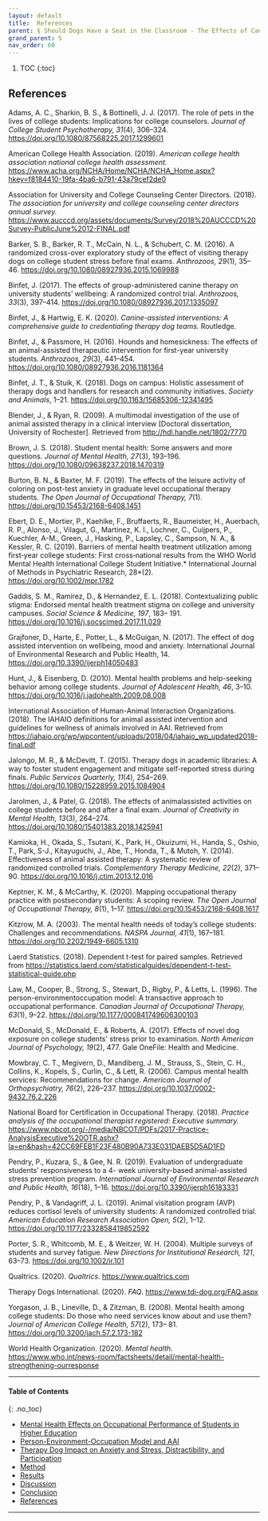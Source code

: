 ```yaml
---
layout: default
title:  References  
parent: § Should Dogs Have a Seat in the Classroom - The Effects of Canine Assisted Education on College Student Mental Health
grand_parent: S
nav_order: 60 
---
```

<style>
.dont-break-out {
  /* These are technically the same, but use both */
  overflow-wrap: break-word;
  word-wrap: break-word;

     -ms-word-break: break-all;
  /* This is the dangerous one in WebKit, as it breaks things wherever */
  word-break: break-all;
  /* Instead use this non-standard one: */
  word-break: break-word;
}

.youtube-container {
    position: relative;
    width: 100%;
    height: 0;
    padding-bottom: 56.25%;
}
.youtube-video {
    position: absolute;
    top: 0;
    left: 0;
    width: 100%;
    height: 100%;
}

</style>

<div class="dont-break-out" markdown="1">

1. TOC
{:toc}

## References
Adams, A. C., Sharkin, B. S., & Bottinelli, J. J. (2017). The role of pets in the lives of college students: Implications for college counselors. *Journal of College Student Psychotherapy, 31*(4), 306–324. https://doi.org/10.1080/87568225.2017.1299601 

American College Health Association. (2019). *American college health association national college health assessment.* https://www.acha.org/NCHA/Home/NCHA/NCHA_Home.aspx?hkey=f8184410-19fa-4ba6-b791-43a79cef2de0 

Association for University and College Counseling Center Directors. (2018). *The association for university and college counseling center directors annual survey.* https://www.aucccd.org/assets/documents/Survey/2018%20AUCCCD%20Survey-PublicJune%2012-FINAL.pdf

Barker, S. B., Barker, R. T., McCain, N. L., & Schubert, C. M. (2016). A randomized cross-over exploratory study of the effect of visiting therapy dogs on college student stress before final exams. *Anthrozoos, 29*(1), 35–46. https://doi.org/10.1080/08927936.2015.1069988 

Binfet, J. (2017). The effects of group-administered canine therapy on university students’ wellbeing: A randomized control trial. *Anthrozoos, 33*(3), 397–414. https://doi.org/10.1080/08927936.2017.1335097 

Binfet, J., & Hartwig, E. K. (2020). *Canine-assisted interventions: A comprehensive guide to credentialing therapy dog teams.* Routledge.

Binfet, J., & Passmore, H. (2016). Hounds and homesickness: The effects of an animal-assisted therapeutic intervention for first-year university students. *Anthrozoos, 29*(3), 441–454. https://doi.org/10.1080/08927936.2016.1181364 

Binfet, J. T., & Stuik, K. (2018). Dogs on campus: Holistic assessment of therapy dogs and handlers for research and community initiatives. *Society and Animals*, 1–21. https://doi.org/10.1163/15685306-12341495 

Blender, J., & Ryan, R. (2009). A multimodal investigation of the use of animal assisted therapy in a clinical interview [Doctoral dissertation, University of Rochester]. Retrieved from http://hdl.handle.net/1802/7770 

Brown, J. S. (2018). Student mental health: Some answers and more questions. *Journal of Mental Health, 27*(3), 193–196. https://doi.org/10.1080/09638237.2018.1470319 

Burton, B. N., & Baxter, M. F. (2019). The effects of the leisure activity of coloring on post-test anxiety in graduate level occupational therapy students. *The Open Journal of Occupational Therapy, 7*(1). https://doi.org/10.15453/2168-6408.1451 

Ebert, D. E., Mortier, P., Kaehlke, F., Bruffaerts, R., Baumeister, H., Auerbach, R. P., Alonso, J., Vilagut, G., Martinez, K. I., Lochner, C., Cuijpers, P., Kuechler, A-M., Green, J., Hasking, P., Lapsley, C., Sampson, N. A., & Kessler, R. C. (2019). Barriers of mental health treatment utilization among first‐year college students: First cross‐national results from the WHO World Mental Health International College Student Initiative.* International Journal of Methods in Psychiatric Research, 28*(2). https://doi.org/10.1002/mpr.1782 

Gaddis, S. M., Ramirez, D., & Hernandez, E. L. (2018). Contextualizing public stigma: Endorsed mental health treatment stigma on college and university campuses. *Social Science & Medicine, 197*, 183– 191. https://doi.org/10.1016/j.socscimed.2017.11.029 

Grajfoner, D., Harte, E., Potter, L., & McGuigan, N. (2017). The effect of dog assisted intervention on wellbeing, mood and anxiety. International Journal of Environmental Research and Public Health, 14. https://doi.org/10.3390/ijerph14050483 

Hunt, J., & Eisenberg, D. (2010). Mental health problems and help-seeking behavior among college students. *Journal of Adolescent Health, 46*, 3–10. https://doi.org/10.1016/j.jadohealth.2009.08.008 

International Association of Human-Animal Interaction Organizations. (2018). The IAHAIO definitions for animal assisted intervention and guidelines for wellness of animals involved in AAI. Retrieved from https://iahaio.org/wp/wpcontent/uploads/2018/04/iahaio_wp_updated2018-final.pdf 

Jalongo, M. R., & McDevitt, T. (2015). Therapy dogs in academic libraries: A way to foster student engagement and mitigate self-reported stress during finals. *Public Services Quarterly, 11*(4), 254–269. https://doi.org/10.1080/15228959.2015.1084904 

Jarolmen, J., & Patel, G. (2018). The effects of animalassisted activities on college students before and after a final exam. *Journal of Creativity in Mental Health, 13*(3), 264–274. https://doi.org/10.1080/15401383.2018.1425941 

Kamioka, H., Okada, S., Tsutani, K., Park, H., Okuizumi, H., Handa, S., Oshio, T., Park, S-J., Kitayuguchi, J., Abe, T., Honda, T., & Mutoh, Y. (2014). Effectiveness of animal assisted therapy: A systematic review of randomized controlled trials. *Complementary Therapy Medicine, 22*(2), 371–90. https://doi.org/10.1016/j.ctim.2013.12.016

Keptner, K. M., & McCarthy, K. (2020). Mapping occupational therapy practice with postsecondary students: A scoping review. *The Open Journal of Occupational Therapy, 8*(1), 1–17. https://doi.org/10.15453/2168-6408.1617 

Kitzrow, M. A. (2003). The mental health needs of today’s college students: Challenges and recommendations. *NASPA Journal, 41*(1), 167–181. https://doi.org/10.2202/1949-6605.1310 

Laerd Statistics. (2018). Dependent t-test for paired samples. Retrieved from https://statistics.laerd.com/statisticalguides/dependent-t-test-statistical-guide.php 

Law, M., Cooper, B., Strong, S., Stewart, D., Rigby, P., & Letts, L. (1996). The person-environmentoccupation model: A transactive approach to occupational performance. *Canadian Journal of Occupational Therapy, 63*(1), 9–22. https://doi.org/10.1177/000841749606300103 

McDonald, S., McDonald, E., & Roberts, A. (2017). Effects of novel dog exposure on college students' stress prior to examination. *North American Journal of Psychology, 19*(2), 477. Gale OneFile: Health and Medicine.

Mowbray, C. T., Megivern, D., Mandiberg, J. M., Strauss, S., Stein, C. H., Collins, K., Kopels, S., Curlin, C., & Lett, R. (2006). Campus mental health services: Recommendations for change. *American Journal of Orthopsychiatry, 76*(2), 226–237. https://doi.org/10.1037/0002-9432.76.2.226 

National Board for Certification in Occupational Therapy. (2018). *Practice analysis of the occupational therapist registered: Executive summary.* https://www.nbcot.org/-/media/NBCOT/PDFs/2017-Practice-AnalysisExecutive%20OTR.ashx?la=en&hash=42CC69FEB1F23F480B90A733E031DAEB5D5AD1FD 

Pendry, P., Kuzara, S., & Gee, N. R. (2019). Evaluation of undergraduate students’ responsiveness to a 4- week university-based animal-assisted stress prevention program. *International Journal of Environmental Research and Public Health, 16*(18), 1–16. https://doi.org/10.3390/ijerph16183331 

Pendry, P., & Vandagriff, J. L. (2019). Animal visitation program (AVP) reduces cortisol levels of university students: A randomized controlled trial. *American Education Research Association Open, 5*(2), 1–12. https://doi.org/10.1177/2332858419852592 

Porter, S. R., Whitcomb, M. E., & Weitzer, W. H. (2004). Multiple surveys of students and survey fatigue. *New Directions for Institutional Research, 121*, 63–73. https://doi.org/10.1002/ir.101 

Qualtrics. (2020). *Qualtrics*. https://www.qualtrics.com 

Therapy Dogs International. (2020). *FAQ*. https://www.tdi-dog.org/FAQ.aspx 

Yorgason, J. B., Lineville, D., & Zitzman, B. (2008). Mental health among college students: Do those who need services know about and use them? *Journal of American College Health, 57*(2), 173– 81. https://doi.org/10.3200/jach.57.2.173-182 

World Health Organization. (2020). *Mental health*. https://www.who.int/news-room/factsheets/detail/mental-health-strengthening-ourresponse
***

#### Table of Contents
{: .no_toc}

<ul><li> <a href="/docs/S/Should-Dogs-Have-a-Seat-in-the-Classroom-The-Effects-of-Canine-Assisted-Education-on-College-Student-Mental-Health-1/">Mental Health Effects on Occupational Performance of Students in Higher Education</a></li><li> <a href="/docs/S/Should-Dogs-Have-a-Seat-in-the-Classroom-The-Effects-of-Canine-Assisted-Education-on-College-Student-Mental-Health-1-2/">Person-Environment-Occupation Model and AAI</a></li><li> <a href="/docs/S/Should-Dogs-Have-a-Seat-in-the-Classroom-The-Effects-of-Canine-Assisted-Education-on-College-Student-Mental-Health-1-3/">Therapy Dog Impact on Anxiety and Stress, Distractibility, and Participation</a></li><li> <a href="/docs/S/Should-Dogs-Have-a-Seat-in-the-Classroom-The-Effects-of-Canine-Assisted-Education-on-College-Student-Mental-Health-2/">Method</a></li><li> <a href="/docs/S/Should-Dogs-Have-a-Seat-in-the-Classroom-The-Effects-of-Canine-Assisted-Education-on-College-Student-Mental-Health-3/">Results</a></li><li> <a href="/docs/S/Should-Dogs-Have-a-Seat-in-the-Classroom-The-Effects-of-Canine-Assisted-Education-on-College-Student-Mental-Health-4/">Discussion</a></li><li> <a href="/docs/S/Should-Dogs-Have-a-Seat-in-the-Classroom-The-Effects-of-Canine-Assisted-Education-on-College-Student-Mental-Health-5/">Conclusion</a></li><li> <a href="/docs/S/Should-Dogs-Have-a-Seat-in-the-Classroom-The-Effects-of-Canine-Assisted-Education-on-College-Student-Mental-Health-6/">References</a></li></ul>

***

</div>
